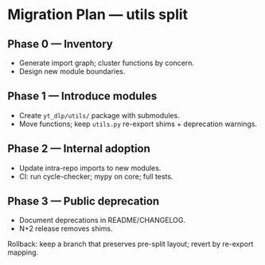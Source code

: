 # Migration Plan — utils split

## Phase 0 — Inventory
- Generate import graph; cluster functions by concern.
- Design new module boundaries.

## Phase 1 — Introduce modules
- Create `yt_dlp/utils/` package with submodules.
- Move functions; keep `utils.py` re-export shims + deprecation warnings.

## Phase 2 — Internal adoption
- Update intra-repo imports to new modules.
- CI: run cycle-checker; mypy on core; full tests.

## Phase 3 — Public deprecation
- Document deprecations in README/CHANGELOG.
- N+2 release removes shims.

Rollback: keep a branch that preserves pre-split layout; revert by re-export mapping.
